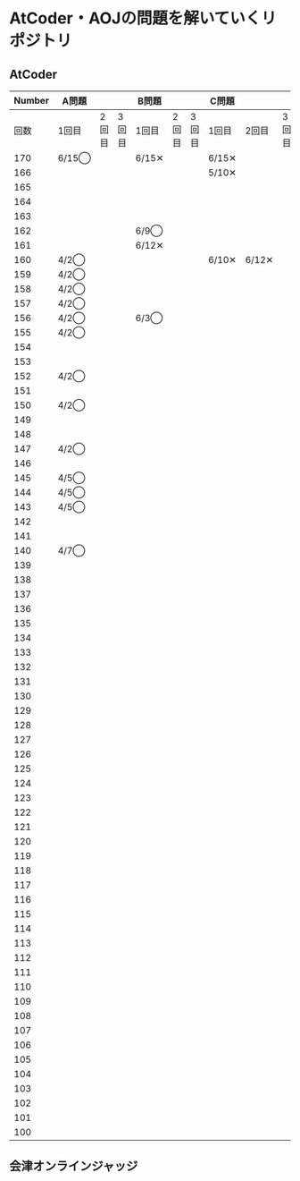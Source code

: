 # AtCoder・AOJの問題を解いていくリポジトリ

## AtCoder

|Number|A問題|||B問題|||C問題|||
|---|---|---|---|---|---|---|---|---|---|
|回数|1回目|2回目|3回目|1回目|2回目|3回目|1回目|2回目|3回目|
|170|6/15◯|||6/15✕|||6/15✕|||
|166|||||||5/10✕|||
|165||||||||||
|164||||||||||
|163||||||||||
|162||||6/9◯||||||
|161||||6/12✕||||||
|160|4/2◯||||||6/10✕|6/12✕||
|159|4/2◯|||||||||
|158|4/2◯|||||||||
|157|4/2◯|||||||||
|156|4/2◯|||6/3◯||||||
|155|4/2◯|||||||||
|154||||||||||
|153||||||||||
|152|4/2◯|||||||||
|151||||||||||
|150|4/2◯|||||||||
|149||||||||||
|148||||||||||
|147|4/2◯|||||||||
|146||||||||||
|145|4/5◯|||||||||
|144|4/5◯|||||||||
|143|4/5◯|||||||||
|142||||||||||
|141||||||||||
|140|4/7◯|||||||||
|139||||||||||
|138||||||||||
|137||||||||||
|136||||||||||
|135||||||||||
|134||||||||||
|133||||||||||
|132||||||||||
|131||||||||||
|130||||||||||
|129||||||||||
|128||||||||||
|127||||||||||
|126||||||||||
|125||||||||||
|124||||||||||
|123||||||||||
|122||||||||||
|121||||||||||
|120||||||||||
|119||||||||||
|118||||||||||
|117||||||||||
|116||||||||||
|115||||||||||
|114||||||||||
|113||||||||||
|112||||||||||
|111||||||||||
|110||||||||||
|109||||||||||
|108||||||||||
|107||||||||||
|106||||||||||
|105||||||||||
|104||||||||||
|103||||||||||
|102||||||||||
|101||||||||||
|100||||||||||

## 会津オンラインジャッジ
